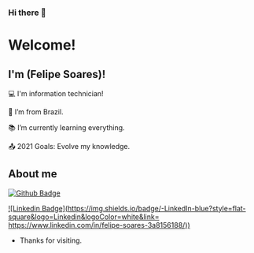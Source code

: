 ### Hi there 👋

# Welcome!

 

## I'm (Felipe Soares)!

 

:computer: I'm information technician!

:house_with_garden: I’m from Brazil.

:books: I’m currently learning everything.

:outbox_tray: 2021 Goals: Evolve my knowledge.

 

## About me

[![Github Badge](https://img.shields.io/badge/-Github-000?style=flat-square&logo=Github&logoColor=white&link=LINK_GIT)](https://github.com/chucksoares)

[![Linkedin Badge](https://img.shields.io/badge/-LinkedIn-blue?style=flat-square&logo=Linkedin&logoColor=white&link= https://www.linkedin.com/in/felipe-soares-3a8156188/))]( https://www.linkedin.com/in/felipe-soares-3a8156188/)


- Thanks for visiting.

